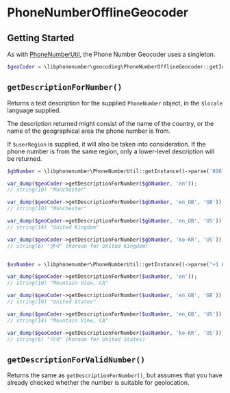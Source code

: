 # PhoneNumberOfflineGeocoder

## Getting Started

As with [PhoneNumberUtil](PhoneNumberUtil.md), the Phone Number Geocoder uses a singleton.

```php
$geoCoder = \libphonenumber\geocoding\PhoneNumberOfflineGeocoder::getInstance();
```

## `getDescriptionForNumber()`

Returns a text description for the supplied `PhoneNumber` object, in the `$locale` language supplied.

The description returned might consist of the name of the country, or the name of the geographical area the phone number is from.

If `$userRegion` is supplied, it will also be taken into consideration. If the phone number is from the same region, only a lower-level description will be returned.

```php
$gbNumber = \libphonenumber\PhoneNumberUtil::getInstance()->parse('0161 496 0123', 'GB');

var_dump($geoCoder->getDescriptionForNumber($gbNumber, 'en'));
// string(10) "Manchester"

var_dump($geoCoder->getDescriptionForNumber($gbNumber, 'en_GB', 'GB'));
// string(10) "Manchester"

var_dump($geoCoder->getDescriptionForNumber($gbNumber, 'en_GB', 'US'));
// string(14) "United Kingdom"

var_dump($geoCoder->getDescriptionForNumber($gbNumber, 'ko-KR', 'US'));
// string(6) "영국" (Korean for United Kingdom)


$usNumber = \libphonenumber\PhoneNumberUtil::getInstance()->parse("+1 650 253 0000", "US");

var_dump($geoCoder->getDescriptionForNumber($usNumber, 'en'));
// string(10) "Mountain View, CA"

var_dump($geoCoder->getDescriptionForNumber($usNumber, 'en_GB', 'GB'));
// string(10) "United States"

var_dump($geoCoder->getDescriptionForNumber($usNumber, 'en_GB', 'US'));
// string(14) "Mountain View, CA"

var_dump($geoCoder->getDescriptionForNumber($usNumber, 'ko-KR', 'US'));
// string(6) "미국" (Korean for United States)
```

## `getDescriptionForValidNumber()`

Returns the same as `getDescriptionForNumber()`, but assumes that you have already checked whether the number is suitable for geolocation.
